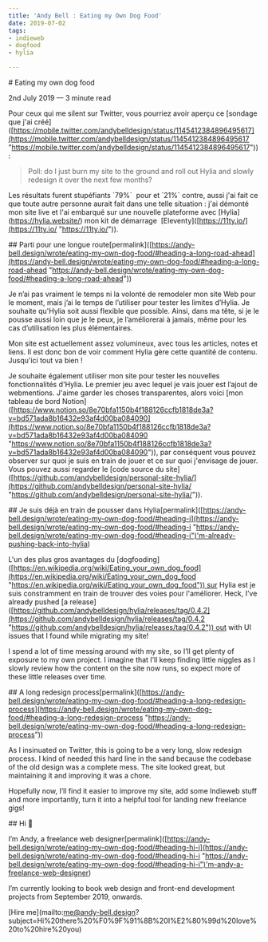 ```yaml
---
title: 'Andy Bell : Eating my Own Dog Food'
date: 2019-07-02
tags:
- indieweb
- dogfood
- hylia

---
```

\# Eating my own dog food

2nd July 2019 — 3 minute read

Pour ceux qui me silent sur Twitter, vous pourriez avoir aperçu ce \[sondage que j'ai créé\]([https://mobile.twitter.com/andybelldesign/status/1145412384896495617](https://mobile.twitter.com/andybelldesign/status/1145412384896495617 "https://mobile.twitter.com/andybelldesign/status/1145412384896495617")):

> Poll: do I just burn my site to the ground and roll out Hylia and slowly redesign it over the next few months?

Les résultats furent stupéfiants \`79%\`  pour  et \`21%\` contre, aussi j'ai fait ce que toute autre personne aurait fait dans une telle situation : j'ai démonté mon site live et l'ai embarqué sur une nouvelle plateforme avec \[Hylia\](https://hylia.website/) mon  kit de démarrage  \[Eleventy\]([https://11ty.io/](https://11ty.io/ "https://11ty.io/")).

\## Parti pour une longue route\[permalink\]([https://andy-bell.design/wrote/eating-my-own-dog-food/#heading-a-long-road-ahead](https://andy-bell.design/wrote/eating-my-own-dog-food/#heading-a-long-road-ahead "https://andy-bell.design/wrote/eating-my-own-dog-food/#heading-a-long-road-ahead"))

Je n’ai pas vraiment le temps ni la volonté de remodeler mon site Web pour le moment, mais j’ai le temps de l’utiliser pour tester les limites d’Hylia. Je souhaite qu'Hylia soit aussi flexible que possible. Ainsi, dans ma tête, si je le pousse aussi loin que je le peux, je l’améliorerai à jamais, même pour les cas d’utilisation les plus élémentaires.

Mon site est actuellement assez volumineux, avec tous les articles, notes et liens. Il est donc bon de voir comment Hylia gère cette quantité de contenu. Jusqu'ici tout va bien !

Je souhaite également utiliser mon site pour tester les nouvelles fonctionnalités d'Hylia. Le premier jeu avec lequel je vais jouer est l’ajout de webmentions. J'aime garder les choses transparentes, alors voici \[mon tableau de bord Notion\]([https://www.notion.so/8e70bfa1150b4f188126ccfb1818de3a?v=bd571ada8b16432e93af4d00ba084090](https://www.notion.so/8e70bfa1150b4f188126ccfb1818de3a?v=bd571ada8b16432e93af4d00ba084090 "https://www.notion.so/8e70bfa1150b4f188126ccfb1818de3a?v=bd571ada8b16432e93af4d00ba084090")), par conséquent vous pouvez observer sur quoi je suis en train de jouer et ce sur quoi j'envisage de jouer. Vous pouvez aussi regarder le \[code source du site\]([https://github.com/andybelldesign/personal-site-hylia/](https://github.com/andybelldesign/personal-site-hylia/ "https://github.com/andybelldesign/personal-site-hylia/")).

\## Je suis déjà en train de pousser dans Hylia\[permalink\]([https://andy-bell.design/wrote/eating-my-own-dog-food/#heading-i](https://andy-bell.design/wrote/eating-my-own-dog-food/#heading-i "https://andy-bell.design/wrote/eating-my-own-dog-food/#heading-i")'m-already-pushing-back-into-hylia)

L'un des plus gros avantages du \[dogfooding\]([https://en.wikipedia.org/wiki/Eating_your_own_dog_food](https://en.wikipedia.org/wiki/Eating_your_own_dog_food "https://en.wikipedia.org/wiki/Eating_your_own_dog_food")) sur Hylia est je suis constramment en train de trouver des voies pour l'améliorer. Heck, I’ve already pushed \[a release\]([https://github.com/andybelldesign/hylia/releases/tag/0.4.2](https://github.com/andybelldesign/hylia/releases/tag/0.4.2 "https://github.com/andybelldesign/hylia/releases/tag/0.4.2")) out with UI issues that I found while migrating my site!

I spend a lot of time messing around with my site, so I’ll get plenty of exposure to my own project. I imagine that I’ll keep finding little niggles as I slowly review how the content on the site now runs, so expect more of these little releases over time.

\## A long redesign process\[permalink\]([https://andy-bell.design/wrote/eating-my-own-dog-food/#heading-a-long-redesign-process](https://andy-bell.design/wrote/eating-my-own-dog-food/#heading-a-long-redesign-process "https://andy-bell.design/wrote/eating-my-own-dog-food/#heading-a-long-redesign-process"))

As I insinuated on Twitter, this is going to be a very long, slow redesign process. I kind of needed this hard line in the sand because the codebase of the old design was a complete mess. The site looked great, but maintaining it and improving it was a chore.

Hopefully now, I’ll find it easier to improve my site, add some Indieweb stuff and more importantly, turn it into a helpful tool for landing new freelance gigs!

\## Hi 👋  

I’m Andy, a freelance web designer\[permalink\]([https://andy-bell.design/wrote/eating-my-own-dog-food/#heading-hi-i](https://andy-bell.design/wrote/eating-my-own-dog-food/#heading-hi-i "https://andy-bell.design/wrote/eating-my-own-dog-food/#heading-hi-i")'m-andy-a-freelance-web-designer)

I’m currently looking to book web design and front-end development projects from September 2019, onwards.

\[Hire me\](mailto:me@andy-bell.design?subject=Hi%20there%20%F0%9F%91%8B%20I%E2%80%99d%20love%20to%20hire%20you)